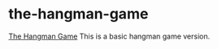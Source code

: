 # the-hangman-game
[The Hangman Game](https://www.youtube.com/watch?v=leW9ZotUVYo)
This is a basic hangman game version.

